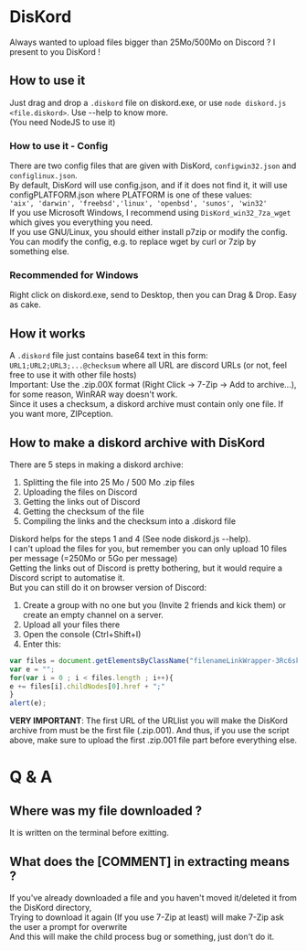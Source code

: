 # DisKord
Always wanted to upload files bigger than 25Mo/500Mo on Discord ? I present to you DisKord !

## How to use it

Just drag and drop a `.diskord` file on diskord.exe, or use `node diskord.js <file.diskord>`. Use --help to know more.  
(You need NodeJS to use it)  

### How to use it - Config

There are two config files that are given with DisKord, `configwin32.json` and `configlinux.json`.  
By default, DisKord will use config.json, and if it does not find it, it will use configPLATFORM.json where PLATFORM is one of these values:  
`'aix', 'darwin', 'freebsd','linux', 'openbsd', 'sunos', 'win32'`  
If you use Microsoft Windows, I recommend using `DisKord_win32_7za_wget` which gives you everything you need.  
If you use GNU/Linux, you should either install p7zip or modify the config.  
You can modify the config, e.g. to replace wget by curl or 7zip by something else.  

### Recommended for Windows

Right click on diskord.exe, send to Desktop, then you can Drag & Drop. Easy as cake.  

## How it works

A `.diskord` file just contains base64 text in this form:  
`URL1;URL2;URL3;...@checksum` where all URL are discord URLs (or not, feel free to use it with other file hosts)  
Important: Use the .zip.00X format (Right Click -> 7-Zip -> Add to archive...), for some reason, WinRAR way doesn't work.  
Since it uses a checksum, a diskord archive must contain only one file. If you want more, ZIPception.  

## How to make a diskord archive with DisKord

There are 5 steps in making a diskord archive:  
1) Splitting the file into 25 Mo / 500 Mo .zip files
2) Uploading the files on Discord
3) Getting the links out of Discord
4) Getting the checksum of the file
5) Compiling the links and the checksum into a .diskord file

Diskord helps for the steps 1 and 4 (See node diskord.js --help).  
I can't upload the files for you, but remember you can only upload 10 files per message (=250Mo or 5Go per message)  
Getting the links out of Discord is pretty bothering, but it would require a Discord script to automatise it.  
But you can still do it on browser version of Discord:  
  
1) Create a group with no one but you (Invite 2 friends and kick them) or create an empty channel on a server.
2) Upload all your files there
3) Open the console (Ctrl+Shift+I)
4) Enter this:
```javascript
var files = document.getElementsByClassName("filenameLinkWrapper-3Rc6sk");
var e = "";
for(var i = 0 ; i < files.length ; i++){
e += files[i].childNodes[0].href + ";"
}
alert(e);
```

**VERY IMPORTANT**: The first URL of the URLlist you will make the DisKord archive from must be the first file (.zip.001). And thus, if you use the script above, make sure to upload the first .zip.001 file part before everything else.  

# Q & A

## Where was my file downloaded ?

It is written on the terminal before exitting.  

## What does the [COMMENT] in extracting means ?

If you've already downloaded a file and you haven't moved it/deleted it from the DisKord directory,  
Trying to download it again (If you use 7-Zip at least) will make 7-Zip ask the user a prompt for overwrite  
And this will make the child process bug or something, just don't do it.  
